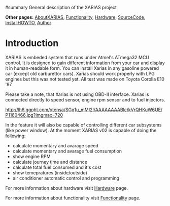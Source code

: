 ﻿#summary General description of the XARIAS project

**Other pages:** [AboutXARIAS](AboutXARIAS.md), [Functionality](Functionality.md), [Hardware](Hardware.md), [SourceCode](SourceCode.md), [InstallHOWTO](InstallHOWTO.md), [Author](Author.md)

# Introduction #

XARIAS is embeded system that runs under Atmel's ATmega32 MCU control. It is designed to gain different information from your car and display it in human-readable form. You can install Xarias in any gasoline powered car (except old carburettor cars). Xarias should work properly with LPG engines but this was not tested yet. All test was made on Toyota Corolla E10 '97.

Please take a note, that Xarias is not using OBD-II interface. Xarias is connected directly to speed sensor, engine rpm sensor and to fuel injectors.

http://lh6.ggpht.com/xtensa/SGq1u_mMI2I/AAAAAAAABlc/kVrQHKuW6UE/P1160466.jpg?imgmax=720

In the feature it will also be capable of controlling different car subsystems (like power window). At the moment XARIAS v02 is capable of doing the following:
  * calculate momentary and avarage speed
  * calculate momentary and avarage fuel consumption
  * show engine RPM
  * calculate journey time and distance
  * calculate total fuel consumed and it's cost
  * show temepratures (inside/outside)
  * air conditioner automatic control and programming

For more information about hardware visit [Hardware](Hardware.md) page.

For more information about functionality visit [Functionality](Functionality.md) page.